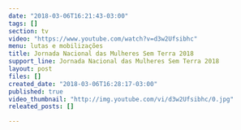 ```yaml
---
date: "2018-03-06T16:21:43-03:00"
tags: []
section: tv
video: "https://www.youtube.com/watch?v=d3w2Ufsibhc"
menu: lutas e mobilizações
title: Jornada Nacional das Mulheres Sem Terra 2018
support_line: Jornada Nacional das Mulheres Sem Terra 2018
layout: post
files: []
created_date: "2018-03-06T16:28:17-03:00"
published: true
video_thumbnail: "http://img.youtube.com/vi/d3w2Ufsibhc/0.jpg"
releated_posts: []

---
```

